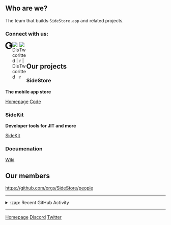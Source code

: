 <!-- 
Docs: How to use GitHub README and actions to auto-generate embedded content.
https://github.com/anuraghazra/github-readme-stats
https://www.youtube.com/watch?v=n6d4KHSKqGk
https://github.com/rahuldkjain/github-profile-readme-generator
 -->

## Who are we?

The team that builds `SideStore.app` and related projects.

### Connect with us:

<!--
[![Website](https://img.shields.io/website?label=sidestore.io&style=for-the-badge&url=https://sidestore.io)](https://sidestore.io)
[![Twitter Follow](https://img.shields.io/twitter/follow/sidestore_io?color=1DA1F2&logo=twitter&style=for-the-badge)](https://twitter.com/intent/follow?original_referer=https%3A%2F%2Fgithub.com%2Fsidestore&screen_name=sidestore)
[![GitHub Followers](https://img.shields.io/github/followers/sidestore?style=for-the-badge)]()
[![GitHub Sponsors](https://img.shields.io/github/sponsors/sidestore?style=for-the-badge
)]() 
-->

[<img align="left" alt="sidestore.io" width="22px" src="https://raw.githubusercontent.com/iconic/open-iconic/master/svg/globe.svg" />][website]
[<img align="left" alt="Discord | Discord" width="22px" src="https://cdn.jsdelivr.net/npm/simple-icons@v3/icons/discord.svg" />][discord]
[<img align="left" alt="Twitter | Twitter" width="22px" src="https://cdn.jsdelivr.net/npm/simple-icons@v3/icons/twitter.svg" />][twitter]

<br />
<br />

## Our projects

### SideStore

__The mobile app store__

[Homepage][website]
[Code][git.sidestore]

### SideKit

__Developer tools for JIT and more__

[SideKit][git.sidekit]

### Documenation

[Wiki][wiki]

## Our members

https://github.com/orgs/SideStore/people

---

<details>
  <summary>:zap: Recent GitHub Activity</summary>

<!--START_SECTION:activity-->
1. ❗️ Opened issue [#22](https://github.com/SideStore/sidestore.github.io/issues/22) in [SideStore/sidestore.github.io](https://github.com/SideStore/sidestore.github.io)
2. 🎉 Merged PR [#361](https://github.com/SideStore/SideStore/pull/361) in [SideStore/SideStore](https://github.com/SideStore/SideStore)
3. 🗣 Commented on [#361](https://github.com/SideStore/SideStore/issues/361) in [SideStore/SideStore](https://github.com/SideStore/SideStore)
4. 🗣 Commented on [#361](https://github.com/SideStore/SideStore/issues/361) in [SideStore/SideStore](https://github.com/SideStore/SideStore)
5. 💪 Opened PR [#361](https://github.com/SideStore/SideStore/pull/361) in [SideStore/SideStore](https://github.com/SideStore/SideStore)
6. ❗️ Closed issue [#360](https://github.com/SideStore/SideStore/issues/360) in [SideStore/SideStore](https://github.com/SideStore/SideStore)
7. 🗣 Commented on [#360](https://github.com/SideStore/SideStore/issues/360) in [SideStore/SideStore](https://github.com/SideStore/SideStore)
8. ❗️ Opened issue [#360](https://github.com/SideStore/SideStore/issues/360) in [SideStore/SideStore](https://github.com/SideStore/SideStore)
9. 🗣 Commented on [#7](https://github.com/SideStore/minimuxer/issues/7) in [SideStore/minimuxer](https://github.com/SideStore/minimuxer)
10. 💪 Opened PR [#7](https://github.com/SideStore/minimuxer/pull/7) in [SideStore/minimuxer](https://github.com/SideStore/minimuxer)
11. 🎉 Merged PR [#9](https://github.com/SideStore/SideStore-Docs/pull/9) in [SideStore/SideStore-Docs](https://github.com/SideStore/SideStore-Docs)
12. 🗣 Commented on [#359](https://github.com/SideStore/SideStore/issues/359) in [SideStore/SideStore](https://github.com/SideStore/SideStore)
13. 🗣 Commented on [#9](https://github.com/SideStore/SideStore-Docs/issues/9) in [SideStore/SideStore-Docs](https://github.com/SideStore/SideStore-Docs)
14. 🗣 Commented on [#65](https://github.com/SideStore/SideStore/issues/65) in [SideStore/SideStore](https://github.com/SideStore/SideStore)
15. 🗣 Commented on [#247](https://github.com/SideStore/SideStore/issues/247) in [SideStore/SideStore](https://github.com/SideStore/SideStore)
16. ❗️ Opened issue [#359](https://github.com/SideStore/SideStore/issues/359) in [SideStore/SideStore](https://github.com/SideStore/SideStore)
17. 🗣 Commented on [#324](https://github.com/SideStore/SideStore/issues/324) in [SideStore/SideStore](https://github.com/SideStore/SideStore)
18. 🗣 Commented on [#241](https://github.com/SideStore/SideStore/issues/241) in [SideStore/SideStore](https://github.com/SideStore/SideStore)
19. 🗣 Commented on [#241](https://github.com/SideStore/SideStore/issues/241) in [SideStore/SideStore](https://github.com/SideStore/SideStore)
20. 🗣 Commented on [#241](https://github.com/SideStore/SideStore/issues/241) in [SideStore/SideStore](https://github.com/SideStore/SideStore)
<!--END_SECTION:activity-->

</details>

---

[Homepage][patreon] [Discord][discord] [Twitter][twitter]

<!--
- [Patreon][patreon]
- [OpenCollective][opencollective]
- [YouTube][youtube]
-->

[website]: https://sidestore.io
[wiki]: https://wiki.sidestore.io
[twitter]: https://twitter.com/sidestore_io
[discord]: https://discord.gg/CacsuuzsBq
[youtube]: https://youtube.com/TODO
[patreon]: https://www.patreon.com/SideStore
[opencollective]: https://opencollective.com/TODO
[git.sidestore]: https://github.com/SideStore/SideStore/
[git.sidekit]: https://github.com/SideStore/SideKit

